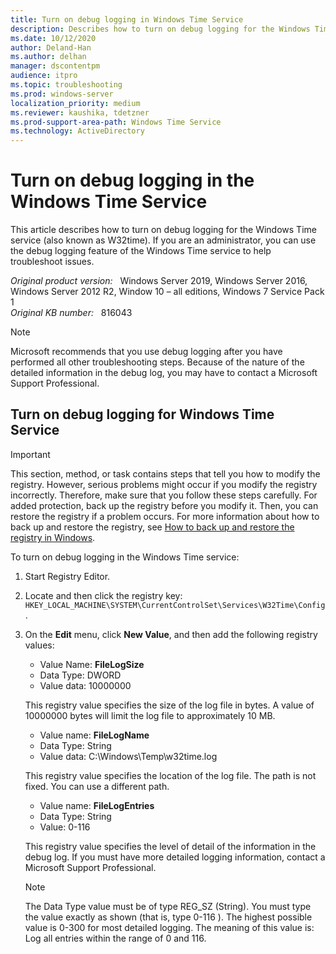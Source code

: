 ```yaml
---
title: Turn on debug logging in Windows Time Service
description: Describes how to turn on debug logging for the Windows Time service
ms.date: 10/12/2020
author: Deland-Han
ms.author: delhan
manager: dscontentpm
audience: itpro
ms.topic: troubleshooting
ms.prod: windows-server
localization_priority: medium
ms.reviewer: kaushika, tdetzner
ms.prod-support-area-path: Windows Time Service
ms.technology: ActiveDirectory
---
```

# Turn on debug logging in the Windows Time Service  

This article describes how to turn on debug logging for the Windows Time service (also known as W32time). If you are an administrator, you can use the debug logging feature of the Windows Time service to help troubleshoot issues.

_Original product version:_ &nbsp; Windows Server 2019, Windows Server 2016, Windows Server 2012 R2, Window 10 – all editions, Windows 7 Service Pack 1  
_Original KB number:_ &nbsp; 816043

> [!NOTE]
> Microsoft recommends that you use debug logging after you have performed all other troubleshooting steps. Because of the nature of the detailed information in the debug log, you may have to contact a Microsoft Support Professional.

## Turn on debug logging for Windows Time Service

> [!IMPORTANT]
> This section, method, or task contains steps that tell you how to modify the registry. However, serious problems might occur if you modify the registry incorrectly. Therefore, make sure that you follow these steps carefully. For added protection, back up the registry before you modify it. Then, you can restore the registry if a problem occurs. For more information about how to back up and restore the registry, see [How to back up and restore the registry in Windows](https://support.microsoft.com/help/322756).

To turn on debug logging in the Windows Time service:

1. Start Registry Editor.
2. Locate and then click the registry key: `HKEY_LOCAL_MACHINE\SYSTEM\CurrentControlSet\Services\W32Time\Config`.
3. On the **Edit** menu, click **New Value**, and then add the following registry values:

    - Value Name: **FileLogSize**  
    - Data Type: DWORD
    - Value data: 10000000

    This registry value specifies the size of the log file in bytes.
    A value of 10000000 bytes will limit the log file to approximately 10 MB.

    - Value name: **FileLogName**  
    - Data Type: String
    - Value data: C:\Windows\Temp\w32time.log

    This registry value specifies the location of the log file. The path is not fixed. You can use a different path.

    - Value name: **FileLogEntries**  
    - Data Type: String
    - Value: 0-116

    This registry value specifies the level of detail of the information in the debug log. If you must have more detailed logging information, contact a Microsoft Support Professional.

    > [!NOTE]
    > The Data Type value must be of type REG_SZ (String). You must type the value exactly as shown (that is, type 0-116 ). The highest possible value is 0-300 for most detailed logging. The meaning of this value is: Log all entries within the range of 0 and 116.
